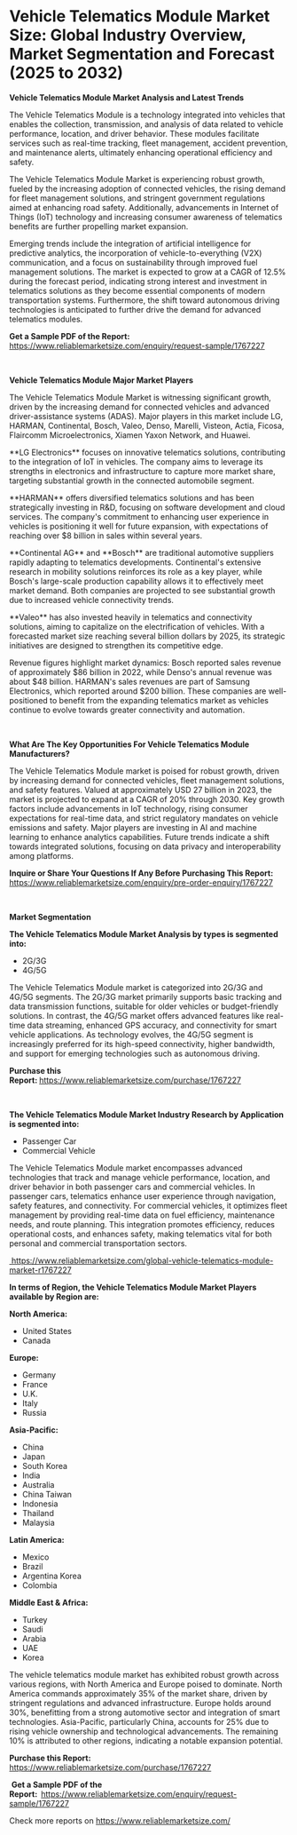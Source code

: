<p><h1>Vehicle Telematics Module Market Size: Global Industry Overview, Market Segmentation and Forecast (2025 to 2032)</h1></p><p><strong>Vehicle Telematics Module Market Analysis and Latest Trends</strong></p>
<p><p>The Vehicle Telematics Module is a technology integrated into vehicles that enables the collection, transmission, and analysis of data related to vehicle performance, location, and driver behavior. These modules facilitate services such as real-time tracking, fleet management, accident prevention, and maintenance alerts, ultimately enhancing operational efficiency and safety. </p><p>The Vehicle Telematics Module Market is experiencing robust growth, fueled by the increasing adoption of connected vehicles, the rising demand for fleet management solutions, and stringent government regulations aimed at enhancing road safety. Additionally, advancements in Internet of Things (IoT) technology and increasing consumer awareness of telematics benefits are further propelling market expansion. </p><p>Emerging trends include the integration of artificial intelligence for predictive analytics, the incorporation of vehicle-to-everything (V2X) communication, and a focus on sustainability through improved fuel management solutions. The market is expected to grow at a CAGR of 12.5% during the forecast period, indicating strong interest and investment in telematics solutions as they become essential components of modern transportation systems. Furthermore, the shift toward autonomous driving technologies is anticipated to further drive the demand for advanced telematics modules.</p></p>
<p><strong>Get a Sample PDF of the Report:&nbsp;</strong> <a href="https://www.reliablemarketsize.com/enquiry/request-sample/1767227?utm_campaign=3509&utm_medium=2&utm_source=Github&utm_content=ia&utm_term=31032025&utm_id=vehicle-telematics-module">https://www.reliablemarketsize.com/enquiry/request-sample/1767227</a></p>
<p>&nbsp;</p>
<p><strong>Vehicle Telematics Module Major Market Players</strong></p>
<p><p>The Vehicle Telematics Module Market is witnessing significant growth, driven by the increasing demand for connected vehicles and advanced driver-assistance systems (ADAS). Major players in this market include LG, HARMAN, Continental, Bosch, Valeo, Denso, Marelli, Visteon, Actia, Ficosa, Flaircomm Microelectronics, Xiamen Yaxon Network, and Huawei.</p><p>**LG Electronics** focuses on innovative telematics solutions, contributing to the integration of IoT in vehicles. The company aims to leverage its strengths in electronics and infrastructure to capture more market share, targeting substantial growth in the connected automobile segment.</p><p>**HARMAN** offers diversified telematics solutions and has been strategically investing in R&D, focusing on software development and cloud services. The company's commitment to enhancing user experience in vehicles is positioning it well for future expansion, with expectations of reaching over $8 billion in sales within several years.</p><p>**Continental AG** and **Bosch** are traditional automotive suppliers rapidly adapting to telematics developments. Continental's extensive research in mobility solutions reinforces its role as a key player, while Bosch's large-scale production capability allows it to effectively meet market demand. Both companies are projected to see substantial growth due to increased vehicle connectivity trends.</p><p>**Valeo** has also invested heavily in telematics and connectivity solutions, aiming to capitalize on the electrification of vehicles. With a forecasted market size reaching several billion dollars by 2025, its strategic initiatives are designed to strengthen its competitive edge.</p><p>Revenue figures highlight market dynamics: Bosch reported sales revenue of approximately $86 billion in 2022, while Denso's annual revenue was about $48 billion. HARMAN's sales revenues are part of Samsung Electronics, which reported around $200 billion. These companies are well-positioned to benefit from the expanding telematics market as vehicles continue to evolve towards greater connectivity and automation.</p></p>
<p>&nbsp;</p>
<p><strong>What Are The Key Opportunities For Vehicle Telematics Module Manufacturers?</strong></p>
<p><p>The Vehicle Telematics Module market is poised for robust growth, driven by increasing demand for connected vehicles, fleet management solutions, and safety features. Valued at approximately USD 27 billion in 2023, the market is projected to expand at a CAGR of 20% through 2030. Key growth factors include advancements in IoT technology, rising consumer expectations for real-time data, and strict regulatory mandates on vehicle emissions and safety. Major players are investing in AI and machine learning to enhance analytics capabilities. Future trends indicate a shift towards integrated solutions, focusing on data privacy and interoperability among platforms.</p></p>
<p><strong>Inquire or Share Your Questions If Any Before Purchasing This Report:</strong> <a href="https://www.reliablemarketsize.com/enquiry/pre-order-enquiry/1767227?utm_campaign=3509&utm_medium=2&utm_source=Github&utm_content=ia&utm_term=31032025&utm_id=vehicle-telematics-module">https://www.reliablemarketsize.com/enquiry/pre-order-enquiry/1767227</a></p>
<p>&nbsp;</p>
<p><strong>Market Segmentation</strong></p>
<p><strong>The Vehicle Telematics Module Market Analysis by types is segmented into:</strong></p>
<p><ul><li>2G/3G</li><li>4G/5G</li></ul></p>
<p><p>The Vehicle Telematics Module market is categorized into 2G/3G and 4G/5G segments. The 2G/3G market primarily supports basic tracking and data transmission functions, suitable for older vehicles or budget-friendly solutions. In contrast, the 4G/5G market offers advanced features like real-time data streaming, enhanced GPS accuracy, and connectivity for smart vehicle applications. As technology evolves, the 4G/5G segment is increasingly preferred for its high-speed connectivity, higher bandwidth, and support for emerging technologies such as autonomous driving.</p></p>
<p><strong>Purchase this Report:&nbsp;</strong><a href="https://www.reliablemarketsize.com/purchase/1767227?utm_campaign=3509&utm_medium=2&utm_source=Github&utm_content=ia&utm_term=31032025&utm_id=vehicle-telematics-module">https://www.reliablemarketsize.com/purchase/1767227</a></p>
<p>&nbsp;</p>
<p><strong>The Vehicle Telematics Module Market Industry Research by Application is segmented into:</strong></p>
<p><ul><li>Passenger Car</li><li>Commercial Vehicle</li></ul></p>
<p><p>The Vehicle Telematics Module market encompasses advanced technologies that track and manage vehicle performance, location, and driver behavior in both passenger cars and commercial vehicles. In passenger cars, telematics enhance user experience through navigation, safety features, and connectivity. For commercial vehicles, it optimizes fleet management by providing real-time data on fuel efficiency, maintenance needs, and route planning. This integration promotes efficiency, reduces operational costs, and enhances safety, making telematics vital for both personal and commercial transportation sectors.</p></p>
<p><a href="https://www.reliablemarketsize.com/global-vehicle-telematics-module-market-r1767227?utm_campaign=3509&utm_medium=2&utm_source=Github&utm_content=ia&utm_term=31032025&utm_id=vehicle-telematics-module">&nbsp;https://www.reliablemarketsize.com/global-vehicle-telematics-module-market-r1767227</a></p>
<p><strong>In terms of Region, the Vehicle Telematics Module Market Players available by Region are:</strong></p>
<p>
    <p> <strong> North America: </strong>
        <ul>
            <li>United States</li>
            <li>Canada</li>
        </ul>
        </p> 
    <p> <strong> Europe: </strong>
        <ul>
            <li>Germany</li>
            <li>France</li>
            <li>U.K.</li>
            <li>Italy</li>
            <li>Russia</li>
        </ul>
        </p> 
    <p> <strong> Asia-Pacific: </strong>
        <ul>
            <li>China</li>
            <li>Japan</li>
            <li>South Korea</li>
            <li>India</li>
            <li>Australia</li>
            <li>China Taiwan</li>
            <li>Indonesia</li>
            <li>Thailand</li>
            <li>Malaysia</li>
        </ul>
        </p> 
    <p> <strong> Latin America: </strong>
        <ul>
            <li>Mexico</li>
            <li>Brazil</li>
            <li>Argentina Korea</li>
            <li>Colombia</li>
        </ul>
        </p> 
    <p> <strong> Middle East & Africa: </strong>
        <ul>
            <li>Turkey</li>
            <li>Saudi</li>
            <li>Arabia</li>
            <li>UAE</li>
            <li>Korea</li>
        </ul>
    </p>
    </p>
<p><p>The vehicle telematics module market has exhibited robust growth across various regions, with North America and Europe poised to dominate. North America commands approximately 35% of the market share, driven by stringent regulations and advanced infrastructure. Europe holds around 30%, benefitting from a strong automotive sector and integration of smart technologies. Asia-Pacific, particularly China, accounts for 25% due to rising vehicle ownership and technological advancements. The remaining 10% is attributed to other regions, indicating a notable expansion potential.</p></p>
<p><strong>Purchase this Report: </strong><a href="https://www.reliablemarketsize.com/purchase/1767227?utm_campaign=3509&utm_medium=2&utm_source=Github&utm_content=ia&utm_term=31032025&utm_id=vehicle-telematics-module">https://www.reliablemarketsize.com/purchase/1767227</a></p>
<p>&nbsp;<strong>Get a Sample PDF of the Report:&nbsp;&nbsp;</strong><a href="https://www.reliablemarketsize.com/enquiry/request-sample/1767227?utm_campaign=3509&utm_medium=2&utm_source=Github&utm_content=ia&utm_term=31032025&utm_id=vehicle-telematics-module">https://www.reliablemarketsize.com/enquiry/request-sample/1767227</a></p>
<p><strong></strong></p>
<p>Check more reports on <a href="https://www.reliablemarketsize.com/?utm_campaign=3509&utm_medium=2&utm_source=Github&utm_content=ia&utm_term=31032025&utm_id=vehicle-telematics-module">https://www.reliablemarketsize.com/</a></p>